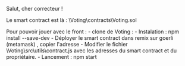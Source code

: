
Salut, cher correcteur !


Le smart contract est là : \Voting\contracts\Voting.sol

Pour pouvoir jouer avec le front :
    - clone de Voting : 
    - Instalation : npm install --save-dev
    - Déployer le smart contract dans remix sur goerli (metamask) , copier l'adresse 
    - Modifier le fichier \Voting\src\utils\contract.js avec les adresses du smart contract et du propriétaire.
    - Lancement : npm start

